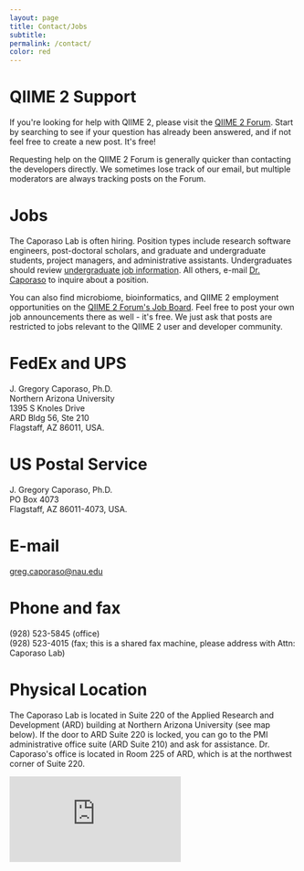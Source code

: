 ```yaml
---
layout: page
title: Contact/Jobs
subtitle:
permalink: /contact/
color: red
---
```


# QIIME 2 Support
If you're looking for help with QIIME 2, please visit the [QIIME 2 Forum](https://forum.qiime2.org). Start by searching to see if your question has already been answered, and if not feel free to create a new post. It's free!

Requesting help on the QIIME 2 Forum is generally quicker than contacting the developers directly. We sometimes lose track of our email, but multiple moderators are always tracking posts on the Forum.

# Jobs
The Caporaso Lab is often hiring. Position types include research
software engineers, post-doctoral scholars, and graduate and undergraduate
students, project managers, and administrative assistants. Undergraduates should review [undergraduate job information](/undergrad/). All others, e-mail [Dr. Caporaso](mailto:greg.caporaso@nau.edu) to inquire about a position.

You can also find microbiome, bioinformatics, and QIIME 2 employment opportunities on the [QIIME 2 Forum's Job Board](https://forum.qiime2.org/c/Miscellaneous-categories/employment-opportunties). Feel free to post your own job announcements there as well - it's free. We just ask that posts are restricted to jobs relevant to the QIIME 2 user and developer community.

# FedEx and UPS
J. Gregory Caporaso, Ph.D.<br>
Northern Arizona University<br>
1395 S Knoles Drive<br>
ARD Bldg 56, Ste 210<br>
Flagstaff, AZ 86011, USA.

# US Postal Service
J. Gregory Caporaso, Ph.D.<br>
PO Box 4073<br>
Flagstaff, AZ 86011-4073, USA.

# E-mail
<greg.caporaso@nau.edu>

# Phone and fax
(928) 523-5845 (office)<br>
(928) 523-4015 (fax; this is a shared fax machine, please address with Attn: Caporaso Lab)

# Physical Location
The Caporaso Lab is located in Suite 220 of the Applied Research and Development (ARD) building at Northern Arizona University (see map below). If the door to ARD Suite 220 is locked, you can go to the PMI administrative office suite (ARD Suite 210) and ask for assistance. Dr. Caporaso's office is located in Room 225 of ARD, which is at the northwest corner of Suite 220.

<iframe class="map" src="https://www.google.com/maps/embed?pb=!1m18!1m12!1m3!1d3260.85039677193!2d-111.6581075!3d35.18528109999999!2m3!1f0!2f0!3f0!3m2!1i1024!2i768!4f13.1!3m3!1m2!1s0x872d8f6438f20fbb%3A0xdcb3d75d6e5a8189!2sApplied+Research+and+Development%2C+Flagstaff%2C+AZ+86001!5e0!3m2!1sen!2sus!4v1443209754939" frameborder="0" style="border:0" allowfullscreen></iframe>
